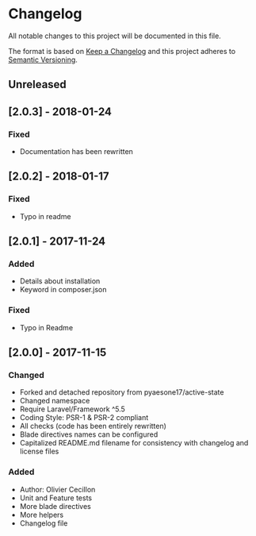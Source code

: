 # Changelog
All notable changes to this project will be documented in this file.

The format is based on [Keep a Changelog](http://keepachangelog.com/en/1.0.0/)
and this project adheres to [Semantic Versioning](http://semver.org/spec/v2.0.0.html).

## Unreleased

## [2.0.3] - 2018-01-24

### Fixed
- Documentation has been rewritten

## [2.0.2] - 2018-01-17

### Fixed
- Typo in readme

## [2.0.1] - 2017-11-24

### Added
- Details about installation
- Keyword in composer.json

### Fixed
- Typo in Readme

## [2.0.0] - 2017-11-15

### Changed
- Forked and detached repository from pyaesone17/active-state
- Changed namespace
- Require Laravel/Framework ^5.5
- Coding Style: PSR-1 & PSR-2 compliant
- All checks (code has been entirely rewritten)
- Blade directives names can be configured
- Capitalized README.md filename for consistency with changelog and license files

### Added
- Author: Olivier Cecillon
- Unit and Feature tests
- More blade directives
- More helpers
- Changelog file
